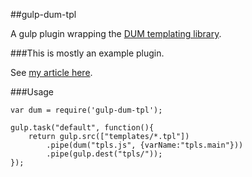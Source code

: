 ##gulp-dum-tpl

A gulp plugin wrapping the [DUM templating library](https://github.com/koglerjs/dum-tpl).  

###This is mostly an example plugin.

See [my article here](https://koglerjs.com/verbiage/gulp).

###Usage

```
var dum = require('gulp-dum-tpl');

gulp.task("default", function(){
	return gulp.src(["templates/*.tpl"])
		.pipe(dum("tpls.js", {varName:"tpls.main"}))
		.pipe(gulp.dest("tpls/"));
});
```